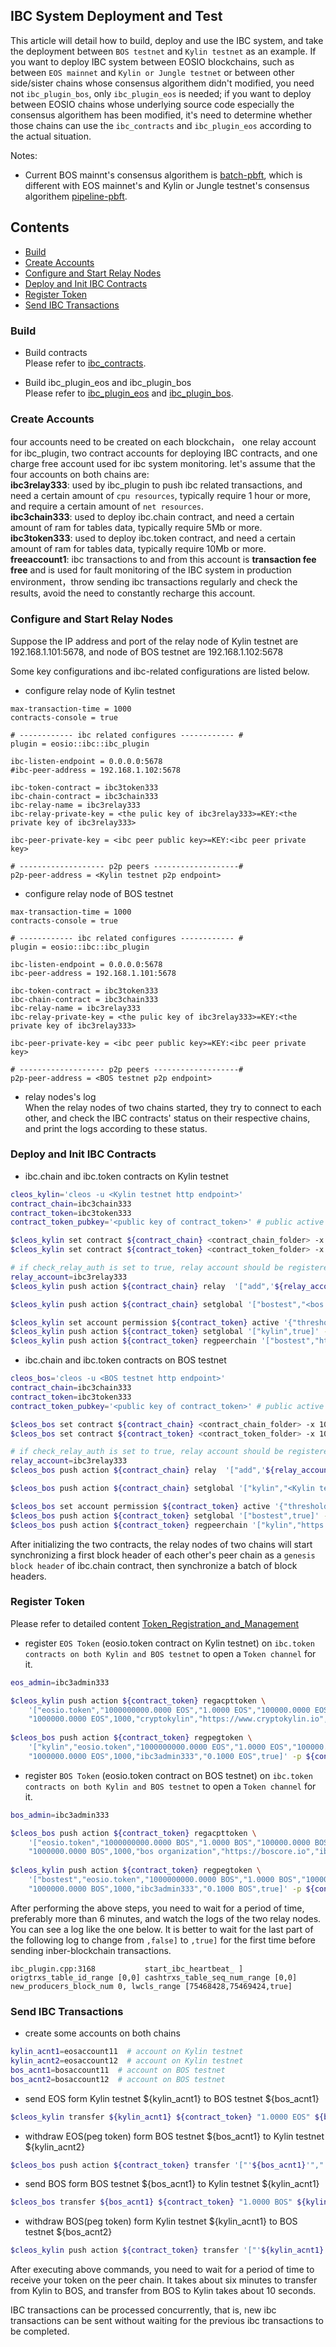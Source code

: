 
IBC System Deployment and Test
------------------------------

This article will detail how to build, deploy and use the IBC system, and take the deployment between `BOS testnet`
and `Kylin testnet` as an example. If you want to deploy IBC system between EOSIO blockchains, 
such as between `EOS mainnet` and `Kylin or Jungle testnet` or between other side/sister chains 
whose consensus algorithem didn't modified, you need not `ibc_plugin_bos`, 
only `ibc_plugin_eos` is needed; if you want to deploy between EOSIO chains 
whose underlying source code especially the consensus algorithem has been modified,
it's need to determine whether those chains can use the `ibc_contracts` and `ibc_plugin_eos` according to the actual situation.

Notes: 
- Current BOS mainnt's consensus algorithem is 
[batch-pbft](https://github.com/boscore/Documentation/blob/master/LIB/Algorithm_for_improving_EOSIO_consensus_speed_based_on_Batch-PBFT.md), 
which is different with EOS mainnet's and Kylin or Jungle testnet's consensus algorithem 
[pipeline-pbft](https://github.com/EOSIO/welcome/blob/master/docs/04_protocol/01_consensus_protocol.md#31-layer-1-native-consensus-abft).

Contents
--------
 * [Build](#build)
 * [Create Accounts](#create-accounts)
 * [Configure and Start Relay Nodes](#configure-and-start-relay-nodes)
 * [Deploy and Init IBC Contracts](#deploy-and-init-ibc-contracts)
 * [Register Token](#register-token)
 * [Send IBC Transactions](#send-ibc-transactions)


### Build
- Build contracts  
  Please refer to [ibc_contracts](https://github.com/boscore/ibc_contracts).
  
- Build ibc_plugin_eos and ibc_plugin_bos  
  Please refer to [ibc_plugin_eos](https://github.com/boscore/ibc_plugin_eos) and [ibc_plugin_bos](https://github.com/boscore/ibc_plugin_bos).
  
### Create Accounts
four accounts need to be created on each blockchain， one relay account for ibc_plugin, two contract accounts 
for deploying IBC contracts, and one charge free account used for ibc system monitoring. let's assume that the four accounts on both chains are:   
**ibc3relay333**: used by ibc_plugin to push ibc related transactions, and need a certain amount of `cpu resources`, typically require 1 hour or more, and require a certain amount of `net resources`.   
**ibc3chain333**: used to deploy ibc.chain contract, and need a certain amount of ram for tables data, typically require 5Mb or more.  
**ibc3token333**: used to deploy ibc.token contract, and need a certain amount of ram for tables data, typically require 10Mb or more.  
**freeaccount1**: ibc transactions to and from this account is **transaction fee free** and is used for fault monitoring of the IBC system 
in production environment，throw sending ibc transactions regularly and check the results, avoid the need to constantly recharge this account.
  
### Configure and Start Relay Nodes
Suppose the IP address and port of the relay node of Kylin testnet are 192.168.1.101:5678, 
and node of BOS testnet are 192.168.1.102:5678

Some key configurations and ibc-related configurations are listed below. 

- configure relay node of Kylin testnet  
``` 
max-transaction-time = 1000
contracts-console = true

# ------------ ibc related configures ------------ #
plugin = eosio::ibc::ibc_plugin

ibc-listen-endpoint = 0.0.0.0:5678
#ibc-peer-address = 192.168.1.102:5678 

ibc-token-contract = ibc3token333
ibc-chain-contract = ibc3chain333
ibc-relay-name = ibc3relay333
ibc-relay-private-key = <the pulic key of ibc3relay333>=KEY:<the private key of ibc3relay333>

ibc-peer-private-key = <ibc peer public key>=KEY:<ibc peer private key>

# ------------------- p2p peers -------------------#
p2p-peer-address = <Kylin testnet p2p endpoint>
```

- configure relay node of BOS testnet  
``` 
max-transaction-time = 1000
contracts-console = true

# ------------ ibc related configures ------------ #
plugin = eosio::ibc::ibc_plugin

ibc-listen-endpoint = 0.0.0.0:5678
ibc-peer-address = 192.168.1.101:5678 

ibc-token-contract = ibc3token333
ibc-chain-contract = ibc3chain333
ibc-relay-name = ibc3relay333
ibc-relay-private-key = <the pulic key of ibc3relay333>=KEY:<the private key of ibc3relay333>

ibc-peer-private-key = <ibc peer public key>=KEY:<ibc peer private key>

# ------------------- p2p peers -------------------#
p2p-peer-address = <BOS testnet p2p endpoint>
```

- relay nodes's log  
When the relay nodes of two chains started, they try to connect to each other, 
and check the IBC contracts' status on their respective chains, and print the logs according to these status.


### Deploy and Init IBC Contracts
- ibc.chain and ibc.token contracts on Kylin testnet  
```bash
cleos_kylin='cleos -u <Kylin testnet http endpoint>'
contract_chain=ibc3chain333
contract_token=ibc3token333
contract_token_pubkey='<public key of contract_token>' # public active key is ok

$cleos_kylin set contract ${contract_chain} <contract_chain_folder> -x 1000 -p ${contract_chain}
$cleos_kylin set contract ${contract_token} <contract_token_folder> -x 1000 -p ${contract_token}

# if check_relay_auth is set to true, relay account should be registered to allown ibc_plugin use it to push transactions.
relay_account=ibc3relay333
$cleos_kylin push action ${contract_chain} relay  '["add",'${relay_account}']' -p ${contract_chain}

$cleos_kylin push action ${contract_chain} setglobal '["bostest","<bos testnet chain_id>","batch"]' -p ${contract_chain}

$cleos_kylin set account permission ${contract_token} active '{"threshold": 1, "keys":[{"key":"'${contract_token_pubkey}'", "weight":1}], "accounts":[ {"permission":{"actor":"'${contract_token}'","permission":"eosio.code"},"weight":1}], "waits":[] }' owner -p $ {contract_token}
$cleos_kylin push action ${contract_token} setglobal '["kylin",true]' -p ${contract_token}
$cleos_kylin push action ${contract_token} regpeerchain '["bostest","https://bos-test.bloks.io","ibc3token333","ibc3chain333","freeaccount1",5,1000,1000,true]' -p ${contract_token}
```

- ibc.chain and ibc.token contracts on BOS testnet  
```bash
cleos_bos='cleos -u <BOS testnet http endpoint>'
contract_chain=ibc3chain333
contract_token=ibc3token333
contract_token_pubkey='<public key of contract_token>' # public active key is ok

$cleos_bos set contract ${contract_chain} <contract_chain_folder> -x 1000 -p ${contract_chain}
$cleos_bos set contract ${contract_token} <contract_token_folder> -x 1000 -p ${contract_token}

# if check_relay_auth is set to true, relay account should be registered to allown ibc_plugin use it to push transactions.
relay_account=ibc3relay333
$cleos_bos push action ${contract_chain} relay  '["add",'${relay_account}']' -p ${contract_chain}

$cleos_bos push action ${contract_chain} setglobal '["kylin","<Kylin testnet chain_id>","pipeline"]' -p ${contract_chain}

$cleos_bos set account permission ${contract_token} active '{"threshold": 1, "keys":[{"key":"'${contract_token_pubkey}'", "weight":1}], "accounts":[ {"permission":{"actor":"'${contract_token}'","permission":"eosio.code"},"weight":1}], "waits":[] }' owner -p $ {contract_token}
$cleos_bos push action ${contract_token} setglobal '["bostest",true]' -p ${contract_token}
$cleos_bos push action ${contract_token} regpeerchain '["kylin","https://www.cryptokylin.io","ibc3token333","ibc3chain333","freeaccount1",5,1000,1000,true]' -p ${contract_token}
```

After initializing the two contracts, the relay nodes of two chains will start synchronizing a first block header of 
each other's peer chain as a `genesis block header` of ibc.chain contract, then synchronize a batch of block headers.


### Register Token
Please refer to detailed content [Token_Registration_and_Management](./Token_Registration_and_Management.md)

- register `EOS Token` (eosio.token contract on Kylin testnet) on `ibc.token contracts on both Kylin and BOS testnet` to open a `Token channel` for it.
```bash
eos_admin=ibc3admin333

$cleos_kylin push action ${contract_token} regacpttoken \
    '["eosio.token","1000000000.0000 EOS","1.0000 EOS","100000.0000 EOS",
    "1000000.0000 EOS",1000,"cryptokylin","https://www.cryptokylin.io","ibc3admin333","fixed","0.1000 EOS",0.01,"0.1000 EOS",true]' -p ${contract_token}
        
$cleos_bos push action ${contract_token} regpegtoken \
    '["kylin","eosio.token","1000000000.0000 EOS","1.0000 EOS","100000.0000 EOS",
    "1000000.0000 EOS",1000,"ibc3admin333","0.1000 EOS",true]' -p ${contract_token} 
```

- register `BOS Token` (eosio.token contract on BOS testnet) on `ibc.token contracts on both Kylin and BOS testnet` to open a `Token channel` for it.  
```bash
bos_admin=ibc3admin333

$cleos_bos push action ${contract_token} regacpttoken \
    '["eosio.token","1000000000.0000 BOS","1.0000 BOS","100000.0000 BOS",
    "1000000.0000 BOS",1000,"bos organization","https://boscore.io","ibc3admin333","fixed","0.1000 BOS",0.01,"0.1000 BOS",true]' -p ${contract_token}
    
$cleos_kylin push action ${contract_token} regpegtoken \
    '["bostest","eosio.token","1000000000.0000 BOS","1.0000 BOS","10000.0000 BOS",
    "1000000.0000 BOS",1000,"ibc3admin333","0.1000 BOS",true]' -p ${contract_token}
```

After performing the above steps, you need to wait for a period of time, preferably more than 6 minutes, and watch the logs of the two relay nodes.
You can see a log like the one below. It is better to wait for the last part of the following log to change from `,false]` to `,true]` for the first time before sending inber-blockchain transactions.

``` 
ibc_plugin.cpp:3168           start_ibc_heartbeat_ ] origtrxs_table_id_range [0,0] cashtrxs_table_seq_num_range [0,0] new_producers_block_num 0, lwcls_range [75468428,75469424,true]

```

### Send IBC Transactions

- create some accounts on both chains  
```bash
kylin_acnt1=eosaccount11  # account on Kylin testnet
kylin_acnt2=eosaccount12  # account on Kylin testnet
bos_acnt1=bosaccount11  # account on BOS testnet
bos_acnt2=bosaccount12  # account on BOS testnet
```

- send EOS form Kylin testnet ${kylin_acnt1} to BOS testnet ${bos_acnt1}  
```bash
$cleos_kylin transfer ${kylin_acnt1} ${contract_token} "1.0000 EOS" ${bos_acnt1}"@bostest have a nice day!" -p ${kylin_acnt1}
```

- withdraw EOS(peg token) form BOS testnet ${bos_acnt1} to Kylin testnet ${kylin_acnt2}  
```bash
$cleos_bos push action ${contract_token} transfer '["'${bos_acnt1}'","'${contract_token}'","1.0000 EOS" "'${kylin_acnt2}'@kylin"]' -p ${bos_acnt1}
```

- send BOS form BOS testnet ${bos_acnt1} to Kylin testnet ${kylin_acnt1}  
```bash
$cleos_bos transfer ${bos_acnt1} ${contract_token} "1.0000 BOS" ${kylin_acnt1}"@kylin have a nice day!" -p ${bos_acnt1}
```

- withdraw BOS(peg token) form Kylin testnet ${kylin_acnt1} to BOS testnet ${bos_acnt2}  
```bash
$cleos_kylin push action ${contract_token} transfer '["'${kylin_acnt1}'","'${contract_token}'","1.0000 BOS" "'${bos_acnt2}'@bostest"]' -p ${kylin_acnt1}
```
After executing above commands, you need to wait for a period of time to receive your token on the peer chain.
It takes about six minutes to transfer from Kylin to BOS, and transfer from BOS to Kylin takes about 10 seconds.

IBC transactions can be processed concurrently, that is, new ibc transactions can be sent without waiting for the previous ibc transactions to be completed.